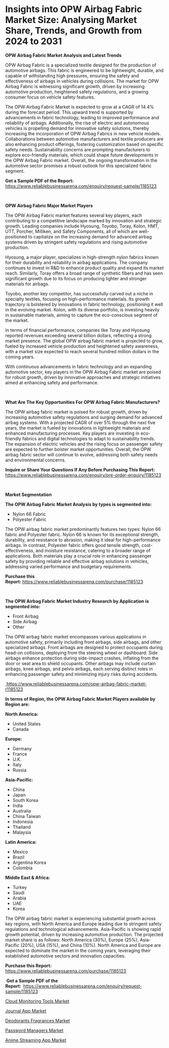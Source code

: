 <p><h1>Insights into OPW Airbag Fabric Market Size: Analysing Market Share, Trends, and Growth from 2024 to 2031</h1></p><p><strong>OPW Airbag Fabric Market Analysis and Latest Trends</strong></p>
<p><p>OPW Airbag Fabric is a specialized textile designed for the production of automotive airbags. This fabric is engineered to be lightweight, durable, and capable of withstanding high pressures, ensuring the safety and effectiveness of airbags in vehicles during collisions. The market for OPW Airbag Fabric is witnessing significant growth, driven by increasing automotive production, heightened safety regulations, and a growing consumer focus on vehicle safety features. </p><p>The OPW Airbag Fabric Market is expected to grow at a CAGR of 14.4% during the forecast period. This upward trend is supported by advancements in fabric technology, leading to improved performance and reliability of airbags. Additionally, the rise of electric and autonomous vehicles is propelling demand for innovative safety solutions, thereby increasing the incorporation of OPW Airbag Fabrics in new vehicle models. Collaborations between automotive manufacturers and textile producers are also enhancing product offerings, fostering customization based on specific safety needs. Sustainability concerns are prompting manufacturers to explore eco-friendly materials, which could shape future developments in the OPW Airbag Fabric market. Overall, the ongoing transformation in the automotive sector promises a robust outlook for this specialized fabric segment.</p></p>
<p><strong>Get a Sample PDF of the Report:&nbsp;</strong> <a href="https://www.reliablebusinessarena.com/enquiry/request-sample/1185123?utm_campaign=1740&utm_medium=2&utm_source=Github&utm_content=ia&utm_term=22102024&utm_id=opw-airbag-fabric">https://www.reliablebusinessarena.com/enquiry/request-sample/1185123</a></p>
<p>&nbsp;</p>
<p><strong>OPW Airbag Fabric Major Market Players</strong></p>
<p><p>The OPW Airbag Fabric market features several key players, each contributing to a competitive landscape marked by innovation and strategic growth. Leading companies include Hyosung, Toyobo, Toray, Kolon, HMT, UTT, Porcher, Milliken, and Safety Components, all of which are well-positioned to capitalize on the increasing demand for advanced airbag systems driven by stringent safety regulations and rising automotive production.</p><p>Hyosung, a major player, specializes in high-strength nylon fabrics known for their durability and reliability in airbag applications. The company continues to invest in R&D to enhance product quality and expand its market reach. Similarly, Toray offers a broad range of synthetic fibers and has seen significant growth due to its focus on producing lighter and stronger materials for airbags.</p><p>Toyobo, another key competitor, has successfully carved out a niche in specialty textiles, focusing on high-performance materials. Its growth trajectory is bolstered by innovations in fabric technology, positioning it well in the evolving market. Kolon, with its diverse portfolio, is investing heavily in sustainable materials, aiming to capture the eco-conscious segment of the market.</p><p>In terms of financial performance, companies like Toray and Hyosung reported revenues exceeding several billion dollars, reflecting a strong market presence. The global OPW airbag fabric market is projected to grow, fueled by increased vehicle production and heightened safety awareness, with a market size expected to reach several hundred million dollars in the coming years. </p><p>With continuous advancements in fabric technology and an expanding automotive sector, key players in the OPW Airbag Fabric market are poised for robust growth, driven by innovative approaches and strategic initiatives aimed at enhancing safety and performance.</p></p>
<p>&nbsp;</p>
<p><strong>What Are The Key Opportunities For OPW Airbag Fabric Manufacturers?</strong></p>
<p><p>The OPW airbag fabric market is poised for robust growth, driven by increasing automotive safety regulations and surging demand for advanced airbag systems. With a projected CAGR of over 5% through the next five years, the market is fueled by innovations in lightweight materials and enhanced manufacturing processes. Key players are investing in eco-friendly fabrics and digital technologies to adapt to sustainability trends. The expansion of electric vehicles and the rising focus on passenger safety are expected to further bolster market opportunities. Overall, the OPW airbag fabric sector will continue to evolve, addressing both safety needs and environmental concerns.</p></p>
<p><strong>Inquire or Share Your Questions If Any Before Purchasing This Report:</strong> <a href="https://www.reliablebusinessarena.com/enquiry/pre-order-enquiry/1185123?utm_campaign=1740&utm_medium=2&utm_source=Github&utm_content=ia&utm_term=22102024&utm_id=opw-airbag-fabric">https://www.reliablebusinessarena.com/enquiry/pre-order-enquiry/1185123</a></p>
<p>&nbsp;</p>
<p><strong>Market Segmentation</strong></p>
<p><strong>The OPW Airbag Fabric Market Analysis by types is segmented into:</strong></p>
<p><ul><li>Nylon 66 Fabric</li><li>Polyester Fabric</li></ul></p>
<p><p>The OPW airbag fabric market predominantly features two types: Nylon 66 fabric and Polyester fabric. Nylon 66 is known for its exceptional strength, durability, and resistance to abrasion, making it ideal for high-performance airbags. In contrast, Polyester fabric offers good tensile strength, cost-effectiveness, and moisture resistance, catering to a broader range of applications. Both materials play a crucial role in enhancing passenger safety by providing reliable and effective airbag solutions in vehicles, addressing varied performance and budgetary requirements.</p></p>
<p><strong>Purchase this Report:&nbsp;</strong><a href="https://www.reliablebusinessarena.com/purchase/1185123?utm_campaign=1740&utm_medium=2&utm_source=Github&utm_content=ia&utm_term=22102024&utm_id=opw-airbag-fabric">https://www.reliablebusinessarena.com/purchase/1185123</a></p>
<p>&nbsp;</p>
<p><strong>The OPW Airbag Fabric Market Industry Research by Application is segmented into:</strong></p>
<p><ul><li>Front Airbag</li><li>Side Airbag</li><li>Other</li></ul></p>
<p><p>The OPW airbag fabric market encompasses various applications in automotive safety, primarily including front airbags, side airbags, and other specialized airbags. Front airbags are designed to protect occupants during head-on collisions, deploying from the steering wheel or dashboard. Side airbags enhance protection during side-impact crashes, inflating from the door or seat area to shield occupants. Other airbags may include curtain airbags, knee airbags, and pelvis airbags, each serving distinct roles in enhancing passenger safety and minimizing injury risks during accidents.</p></p>
<p><a href="https://www.reliablebusinessarena.com/opw-airbag-fabric-market-r1185123?utm_campaign=1740&utm_medium=2&utm_source=Github&utm_content=ia&utm_term=22102024&utm_id=opw-airbag-fabric">&nbsp;https://www.reliablebusinessarena.com/opw-airbag-fabric-market-r1185123</a></p>
<p><strong>In terms of Region, the OPW Airbag Fabric Market Players available by Region are:</strong></p>
<p>
    <p> <strong> North America: </strong>
        <ul>
            <li>United States</li>
            <li>Canada</li>
        </ul>
        </p> 
    <p> <strong> Europe: </strong>
        <ul>
            <li>Germany</li>
            <li>France</li>
            <li>U.K.</li>
            <li>Italy</li>
            <li>Russia</li>
        </ul>
        </p> 
    <p> <strong> Asia-Pacific: </strong>
        <ul>
            <li>China</li>
            <li>Japan</li>
            <li>South Korea</li>
            <li>India</li>
            <li>Australia</li>
            <li>China Taiwan</li>
            <li>Indonesia</li>
            <li>Thailand</li>
            <li>Malaysia</li>
        </ul>
        </p> 
    <p> <strong> Latin America: </strong>
        <ul>
            <li>Mexico</li>
            <li>Brazil</li>
            <li>Argentina Korea</li>
            <li>Colombia</li>
        </ul>
        </p> 
    <p> <strong> Middle East & Africa: </strong>
        <ul>
            <li>Turkey</li>
            <li>Saudi</li>
            <li>Arabia</li>
            <li>UAE</li>
            <li>Korea</li>
        </ul>
    </p>
    </p>
<p><p>The OPW airbag fabric market is experiencing substantial growth across key regions, with North America and Europe leading due to stringent safety regulations and technological advancements. Asia-Pacific is showing rapid growth potential, driven by increasing automotive production. The projected market share is as follows: North America (30%), Europe (25%), Asia-Pacific (20%), USA (15%), and China (10%). North America and Europe are expected to dominate the market in the coming years, leveraging their established automotive sectors and innovation capacities.</p></p>
<p><strong>Purchase this Report: </strong><a href="https://www.reliablebusinessarena.com/purchase/1185123?utm_campaign=1740&utm_medium=2&utm_source=Github&utm_content=ia&utm_term=22102024&utm_id=opw-airbag-fabric">https://www.reliablebusinessarena.com/purchase/1185123</a></p>
<p>&nbsp;<strong>Get a Sample PDF of the Report:&nbsp;&nbsp;</strong><a href="https://www.reliablebusinessarena.com/enquiry/request-sample/1185123?utm_campaign=1740&utm_medium=2&utm_source=Github&utm_content=ia&utm_term=22102024&utm_id=opw-airbag-fabric">https://www.reliablebusinessarena.com/enquiry/request-sample/1185123</a></p>
<p><strong></strong></p>
<p><p><a href="https://www.linkedin.com/pulse/charting-future-comprehensive-analysis-global-cloud-ncsyf?utm_campaign=1740&utm_medium=2&utm_source=Github&utm_content=ia&utm_term=22102024&utm_id=opw-airbag-fabric">Cloud Monitoring Tools Market</a></p><p><a href="https://www.linkedin.com/pulse/strategic-roadmap-global-journal-app-market-insights-opportunities-4sp8f?utm_campaign=1740&utm_medium=2&utm_source=Github&utm_content=ia&utm_term=22102024&utm_id=opw-airbag-fabric">Journal App Market</a></p><p><a href="https://github.com/LilianFaulkner65/Market-Research-Report-List-1/blob/main/deodorants-fragrances-market.md?utm_campaign=1740&utm_medium=2&utm_source=Github&utm_content=ia&utm_term=22102024&utm_id=opw-airbag-fabric">Deodorants Fragrances Market</a></p><p><a href="https://www.linkedin.com/pulse/global-password-managers-market-product-types-applications-atcyf?utm_campaign=1740&utm_medium=2&utm_source=Github&utm_content=ia&utm_term=22102024&utm_id=opw-airbag-fabric">Password Managers Market</a></p><p><a href="https://www.linkedin.com/pulse/anime-streaming-app-market-segmentation-in-depth-analysis-uvuif?utm_campaign=1740&utm_medium=2&utm_source=Github&utm_content=ia&utm_term=22102024&utm_id=opw-airbag-fabric">Anime Streaming App Market</a></p></p>